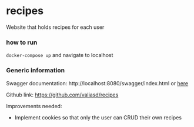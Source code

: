 # recipes
Website that holds recipes for each user

### how to run
`docker-compose up` and navigate to localhost

### Generic information
Swagger documentation: http://localhost:8080/swagger/index.html or [here](backend/docs/swagger.yaml)

Github link: https://github.com/valiasd/recipes


Improvements needed:
* Implement cookies so that only the user can CRUD their own recipes